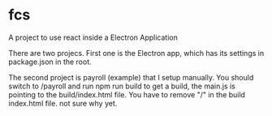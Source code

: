 # fcs
A project to use react inside a Electron Application

There are two projecs. First one is the Electron app, which has its settings in package.json in the root.

The second project is payroll (example) that I setup manually.  You should switch to /payroll and run npm run build to get a build, the main.js is pointing to the build/index.html file.
You have to remove "/" in the build index.html file.  not sure why yet.
